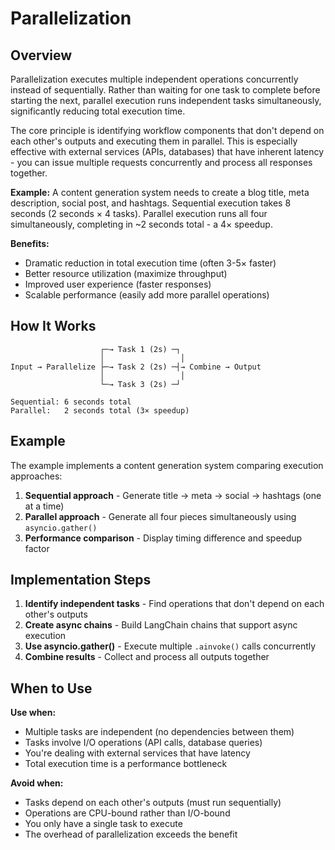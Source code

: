 # Parallelization

## Overview

Parallelization executes multiple independent operations concurrently instead of sequentially. Rather than waiting for one task to complete before starting the next, parallel execution runs independent tasks simultaneously, significantly reducing total execution time.

The core principle is identifying workflow components that don't depend on each other's outputs and executing them in parallel. This is especially effective with external services (APIs, databases) that have inherent latency - you can issue multiple requests concurrently and process all responses together.

**Example:** A content generation system needs to create a blog title, meta description, social post, and hashtags. Sequential execution takes 8 seconds (2 seconds × 4 tasks). Parallel execution runs all four simultaneously, completing in ~2 seconds total - a 4× speedup.

**Benefits:**
- Dramatic reduction in total execution time (often 3-5× faster)
- Better resource utilization (maximize throughput)
- Improved user experience (faster responses)
- Scalable performance (easily add more parallel operations)

## How It Works

```
                    ┌─→ Task 1 (2s) ─┐
                    │                 │
Input → Parallelize ├─→ Task 2 (2s) ─┤→ Combine → Output
                    │                 │
                    └─→ Task 3 (2s) ─┘

Sequential: 6 seconds total
Parallel:   2 seconds total (3× speedup)
```

## Example

The example implements a content generation system comparing execution approaches:
1. **Sequential approach** - Generate title → meta → social → hashtags (one at a time)
2. **Parallel approach** - Generate all four pieces simultaneously using `asyncio.gather()`
3. **Performance comparison** - Display timing difference and speedup factor

## Implementation Steps

1. **Identify independent tasks** - Find operations that don't depend on each other's outputs
2. **Create async chains** - Build LangChain chains that support async execution
3. **Use asyncio.gather()** - Execute multiple `.ainvoke()` calls concurrently
4. **Combine results** - Collect and process all outputs together

## When to Use

**Use when:**
- Multiple tasks are independent (no dependencies between them)
- Tasks involve I/O operations (API calls, database queries)
- You're dealing with external services that have latency
- Total execution time is a performance bottleneck

**Avoid when:**
- Tasks depend on each other's outputs (must run sequentially)
- Operations are CPU-bound rather than I/O-bound
- You only have a single task to execute
- The overhead of parallelization exceeds the benefit
